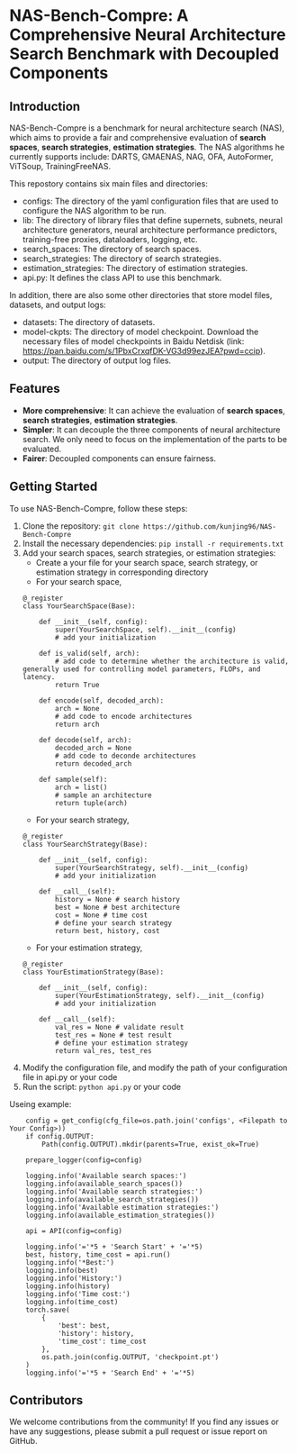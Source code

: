 # NAS-Bench-Compre: A Comprehensive Neural Architecture Search Benchmark with Decoupled Components

## Introduction

NAS-Bench-Compre is a benchmark for neural architecture search (NAS), which aims to provide a fair and comprehensive evaluation of **search spaces**, **search strategies**, **estimation strategies**. The NAS algorithms he currently supports include: DARTS, GMAENAS, NAG, OFA, AutoFormer, ViTSoup, TrainingFreeNAS.

This repostory contains six main files and directories:

- configs: The directory of the yaml configuration files that are used to configure the NAS algorithm to be run.
- lib: The directory of library files that define supernets, subnets, neural architecture generators, neural architecture performance predictors, training-free proxies, dataloaders, logging, etc.
- search_spaces: The directory of search spaces.
- search_strategies: The directory of search strategies.
- estimation_strategies: The directory of estimation strategies.
- api.py: It defines the class API to use this benchmark.

In addition, there are also some other directories that store model files, datasets, and output logs:

- datasets: The directory of datasets.
- model-ckpts:  The directory of model checkpoint. Download the necessary files of model checkpoints in Baidu Netdisk (link: https://pan.baidu.com/s/1PbxCrxqfDK-VG3d99ezJEA?pwd=ccip).
- output: The directory of output log files.

## Features

- **More comprehensive**: It can achieve the evaluation of **search spaces**, **search strategies**, **estimation strategies**.
- **Simpler**: It can decouple the three components of neural architecture search. We only need to focus on the implementation of the parts to be evaluated.
- **Fairer**: Decoupled components can ensure fairness.

## Getting Started

To use NAS-Bench-Compre, follow these steps:

1. Clone the repository: `git clone https://github.com/kunjing96/NAS-Bench-Compre`
2. Install the necessary dependencies: `pip install -r requirements.txt`
3. Add your search spaces, search strategies, or estimation strategies:
    - Create a your file for your search space, search strategy, or estimation strategy in corresponding directory
    - For your search space,
    ```
    @_register
    class YourSearchSpace(Base):

        def __init__(self, config):
            super(YourSearchSpace, self).__init__(config)
            # add your initialization

        def is_valid(self, arch):
            # add code to determine whether the architecture is valid, generally used for controlling model parameters, FLOPs, and latency.
            return True

        def encode(self, decoded_arch):
            arch = None
            # add code to encode architectures
            return arch

        def decode(self, arch):
            decoded_arch = None
            # add code to deconde architectures
            return decoded_arch

        def sample(self):
            arch = list()
            # sample an architecture
            return tuple(arch)
    ```
    - For your search strategy,
    ```
    @_register
    class YourSearchStrategy(Base):

        def __init__(self, config):
            super(YourSearchStrategy, self).__init__(config)
            # add your initialization

        def __call__(self):
            history = None # search history
            best = None # best architecture
            cost = None # time cost
            # define your search strategy
            return best, history, cost
    ```
    - For your estimation strategy,
    ```
    @_register
    class YourEstimationStrategy(Base):

        def __init__(self, config):
            super(YourEstimationStrategy, self).__init__(config)
            # add your initialization

        def __call__(self):
            val_res = None # validate result
            test_res = None # test result
            # define your estimation strategy
            return val_res, test_res
    ```
4. Modify the configuration file, and modify the path of your configuration file in api.py or your code
5. Run the script: `python api.py` or your code

Useing example:

```
    config = get_config(cfg_file=os.path.join('configs', <Filepath to Your Config>))
    if config.OUTPUT:
        Path(config.OUTPUT).mkdir(parents=True, exist_ok=True)

    prepare_logger(config=config)

    logging.info('Available search spaces:')
    logging.info(available_search_spaces())
    logging.info('Available search strategies:')
    logging.info(available_search_strategies())
    logging.info('Available estimation strategies:')
    logging.info(available_estimation_strategies())

    api = API(config=config)

    logging.info('='*5 + 'Search Start' + '='*5)
    best, history, time_cost = api.run()
    logging.info('*Best:')
    logging.info(best)
    logging.info('History:')
    logging.info(history)
    logging.info('Time cost:')
    logging.info(time_cost)
    torch.save(
        {
            'best': best,
            'history': history,
            'time_cost': time_cost
        },
        os.path.join(config.OUTPUT, 'checkpoint.pt')
    )
    logging.info('='*5 + 'Search End' + '='*5)
```

## Contributors

We welcome contributions from the community! If you find any issues or have any suggestions, please submit a pull request or issue report on GitHub.

<!-- ## Citation

If you use this benchmark in your research, please cite our paper:

{INSERT YOUR PAPER CITATION HERE} -->

<!-- ## License

This project is licensed under the {INSERT YOUR LICENSE HERE} license. -->
